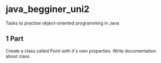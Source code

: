# java_begginer_uni2
Tasks to practise object-oriented programming in Java

## 1 Part
Create a class called Point with it's own properties. Write documentation about class

